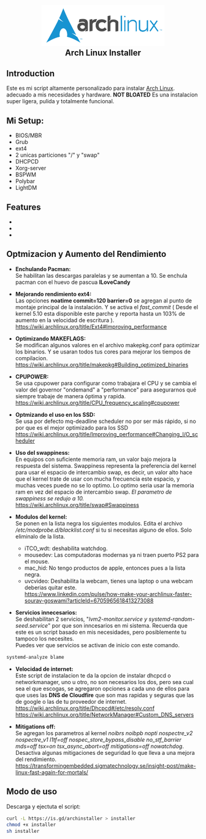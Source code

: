 <h2 align="center">
  <br>
  <img src="imagenes/logo.svg" alt="Archlinux" width="320">
  <br>
Arch Linux Installer
</h2>

## Introduction

Este es mi script altamente personalizado para instalar [Arch Linux](https://www.archlinux.org/). adecuado a mis necesidades y hardware. <b>NOT BLOATED</b> Es una instalacion super ligera, pulida y totalmente funcional.

## Mi Setup:

- BIOS/MBR
- Grub
- ext4
- 2 unicas particiones "/" y "swap"
- DHCPCD
- Xorg-server
- BSPWM
- Polybar
- LightDM

## Features

*
*
*

## Optmizacion y Aumento del Rendimiento

* **Enchulando Pacman:**<br>
Se habilitan las descargas paralelas y se aumentan a 10. Se enchula pacman con el huevo de pascua **ILoveCandy**

* **Mejorando rendimiento ext4:**<br>
Las opciones **noatime commit=120 barrier=0** se agregan al punto de montaje principal de la instalación. Y se activa el _fast_commit_ ( Desde el kernel 5.10 esta disponible este parche y reporta hasta un 103% de aumento en la velocidad de escritura ).<br>https://wiki.archlinux.org/title/Ext4#Improving_performance

* **Optimizando MAKEFLAGS:**<br>
Se modifican algunos valores en el archivo makepkg.conf para optimizar los binarios. Y se usaran todos tus cores para mejorar los tiempos de compilacion.<br>https://wiki.archlinux.org/title/makepkg#Building_optimized_binaries

* **CPUPOWER:**<br>
Se usa cpupower para configurar como trabajara el CPU y se cambia el valor del governor "ondemand" a "performance" para asegurarnos qué siempre trabaje de manera óptima y rapida.<br>https://wiki.archlinux.org/title/CPU_frequency_scaling#cpupower

* **Optmizando el uso en los SSD:**<br>
Se usa por defecto mq-deadline scheduler no por ser más rápido,  si no por que es el mejor optimizado para los SSD<br>https://wiki.archlinux.org/title/Improving_performance#Changing_I/O_scheduler

* **Uso del swappiness:**<br>
En equipos con suficiente memoria ram, un valor bajo mejora la respuesta del sistema. Swappiness representa la preferencia del kernel para usar el espacio de intercambio swap, es decir, un valor alto hace que el kernel trate de usar con mucha frecuencia este espacio, y muchas veces puede no se lo optimo. Lo optimo seria usar la memoria ram en vez del espacio de intercambio swap. _El parametro de swappiness se redujo a 10._<br>https://wiki.archlinux.org/title/swap#Swappiness

* **Modulos del kernel:**<br>
Se ponen en la lista negra los siguientes modulos. Edita el archivo _/etc/modprobe.d/blacklist.conf_ si tu si necesitas alguno de ellos. Solo eliminalo de la lista.
  - iTCO_wdt: deshabilita watchdog.
  - mousedev: Las computadoras modernas ya ni traen puerto PS2 para el mouse.
  - mac_hid: No tengo productos de apple, entonces pues a la lista negra.
  - uvcvideo: Deshabilita la webcam, tienes una laptop o una webcam deberias quitar este.<br>
https://www.linkedin.com/pulse/how-make-your-archlinux-faster-sourav-goswami?articleId=6705965618413273088

* **Servicios innecesarios:**<br>
Se deshabilitan 2 servicios, "_lvm2-monitor.service y systemd-random-seed.service_" por que son inncesarios en mi sistema. Recuerda que este es un script basado en mis necesidades, pero posiblemente tu tampoco los necesites.<br>Puedes ver que servicios se activan de inicio con este comando.
```sh
systemd-analyze blame
```
* **Velocidad de internet:**<br>
Este script de instalacion te da la opcion de instalar dhcpcd o networkmanager, uno u otro, no son necesarios los dos, pero sea cual sea el que escogas, se agregaron opciones a cada uno de ellos para que uses las **DNS de Cloudfire** que son mas rapidas y seguras que las de google o las de tu proveedor de internet.<br>https://wiki.archlinux.org/title/Dhcpcd#/etc/resolv.conf <br>https://wiki.archlinux.org/title/NetworkManager#Custom_DNS_servers

* **Mitigations off:**<br>
Se agregan los parametros al kernel _noibrs noibpb nopti nospectre_v2 nospectre_v1 l1tf=off nospec_store_bypass_disable no_stf_barrier mds=off tsx=on tsx_async_abort=off mitigations=off nowatchdog_. Desactiva algunas mitigaciones de seguridad lo que lleva a una mejora del rendimiento. <br>https://transformingembedded.sigmatechnology.se/insight-post/make-linux-fast-again-for-mortals/


## Modo de uso

Descarga y ejectuta el script:

```sh
curl -L https://is.gd/archinstaller > installer
chmod +x installer
sh installer
```
